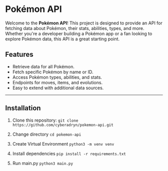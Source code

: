 # Pokémon API

Welcome to the **Pokémon API**! This project is designed to provide an API for fetching data about Pokémon, their stats, abilities, types, and more. Whether you're a developer building a Pokémon app or a fan looking to explore Pokémon data, this API is a great starting point.

## Features
- Retrieve data for all Pokémon.
- Fetch specific Pokémon by name or ID.
- Access Pokémon types, abilities, and stats.
- Endpoints for moves, items, and evolutions.
- Easy to extend with additional data sources.

---

## Installation

1. Clone this repository:
`git clone https://github.com/cyberadryn/pokemon-api.git`

2. Change directory 
`cd pokemon-api`

3. Create Virtual Environment
`python3 -m venv venv`

4. Install dependencies
`pip install -r requirements.txt`

5. Run main.py
`python3 main.py`
   

